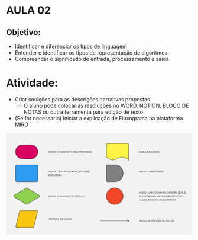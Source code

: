 # AULA 02 

## Objetivo:
- Identificar e diferenciar os tipos de linguagem
- Entender e identificar os tipos de representação de algoritmos
- Compreender o significado de entrada, processamento e saída


# Atividade:
- Criar soulções para as descrições narrativas propostas
    - O aluno pode colocar as resoluções no WORD, NOTION, BLOCO DE NOTAS ou outra ferramenta para edição de texto
- (Se for necessario) Iniciar a explicação de Fluxograma na plataforma [MIRO](https://miro.com/index/)

![Fluxograma Miro](Formas%20Fluxograma.jpg)
